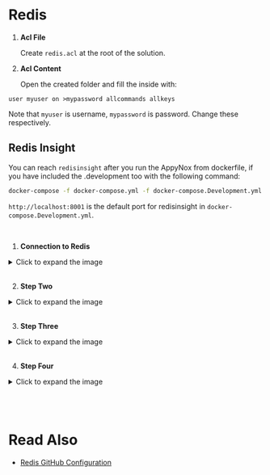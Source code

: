 # Redis

1. **Acl File**

    Create ```redis.acl``` at the root of the solution.

2. **Acl Content**

    Open the created folder and fill the inside with:

```acl
user myuser on >mypassword allcommands allkeys
```
Note that ```myuser``` is username, ```mypassword``` is password. Change these respectively.


## Redis Insight 

You can reach ```redisinsight``` after you run the AppyNox from dockerfile, if you have included the .development too with the following command:


```bash
docker-compose -f docker-compose.yml -f docker-compose.Development.yml up
```

```http://localhost:8001``` is the default port for redisinsight in ```docker-compose.Development.yml```.

<br>

1. **Connection to Redis**

<details>
    <summary>Click to expand the image</summary>

**Choose ```I already have a database```**

![redisinsight1](_media/redis/redisinsight1.png) 

</details>

<br>

2. **Step Two**

<details>
    <summary>Click to expand the image</summary>

**Choose ```Connect to a Redis Database```**

![redisinsight2](_media/redis/redisinsight2.png) 

</details>    

<br>

3. **Step Three**

<details>
    <summary>Click to expand the image</summary>

**Fill the content as below. Use your usename and password from ```redis.acl```**

![redisinsight2](_media/redis/redisinsight3.png)

</details> 

<br>

4. **Step Four**

<details>
    <summary>Click to expand the image</summary>

**You can access the Redis cache now**

![redisinsight4](_media/redis/redisinsight4.png)

</details> 

<br>
<br>
<br>

# Read Also

- [Redis GitHub Configuration](github.md#add-acl-to-github-for-workflow)